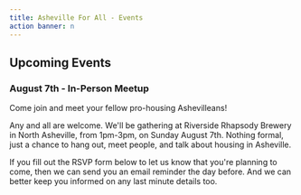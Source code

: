 ```yaml
---
title: Asheville For All - Events
action banner: n
---
```


<h2 class="mb-5">Upcoming Events</h2>

<!--<p>There are no upcoming scheduled events for now.</p><p><a href="stay-connected.html">Sign up for our emails</a> so that you'll know whenever we put something on the calendar!</p> -->

### August 7th - In-Person Meetup

Come join and meet your fellow pro-housing Ashevilleans!

Any and all are welcome. We'll be gathering at Riverside Rhapsody Brewery in North Asheville, from 1pm-3pm, on Sunday August 7th. Nothing formal, just a chance to hang out, meet people, and talk about housing in Asheville.

If you fill out the RSVP form below to let us know that you're planning to come, then we can send you an email reminder the day before. And we can better keep you informed on any last minute details too.

<div class="mt-5 mb-5" id="action-network-outer">

<link href='https://actionnetwork.org/css/style-embed-v3.css' rel='stylesheet' type='text/css' /><script src='https://actionnetwork.org/widgets/v4/event/asheville-for-all-august-meetup?format=js&source=widget'></script><div id='can-event-area-asheville-for-all-august-meetup' style='width: 100%'><!-- this div is the target for our HTML insertion --></div>

</div>